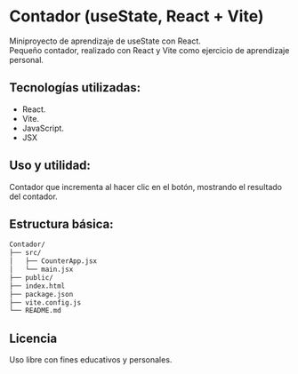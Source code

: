 # Contador (useState, React + Vite)

Miniproyecto de aprendizaje de useState con React.
<br>
Pequeño contador, realizado con React y Vite como ejercicio de aprendizaje personal.


## Tecnologías utilizadas:

- React.
- Vite.
- JavaScript.
- JSX



## Uso y utilidad:
Contador que incrementa al hacer clic en el botón, mostrando el resultado del contador.



## Estructura básica:
```txt
Contador/
├── src/
│   ├── CounterApp.jsx
│   └── main.jsx
├── public/
├── index.html
├── package.json
├── vite.config.js
└── README.md
```


## Licencia
Uso libre con fines educativos y personales.
